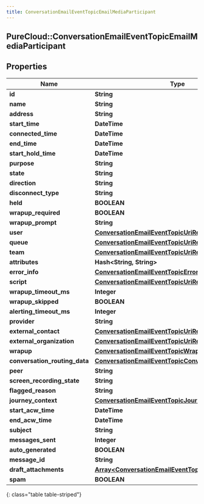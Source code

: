 ```yaml
---
title: ConversationEmailEventTopicEmailMediaParticipant
---
```

## PureCloud::ConversationEmailEventTopicEmailMediaParticipant

## Properties

|Name | Type | Description | Notes|
|------------ | ------------- | ------------- | -------------|
| **id** | **String** |  | [optional] |
| **name** | **String** |  | [optional] |
| **address** | **String** |  | [optional] |
| **start_time** | **DateTime** |  | [optional] |
| **connected_time** | **DateTime** |  | [optional] |
| **end_time** | **DateTime** |  | [optional] |
| **start_hold_time** | **DateTime** |  | [optional] |
| **purpose** | **String** |  | [optional] |
| **state** | **String** |  | [optional] |
| **direction** | **String** |  | [optional] |
| **disconnect_type** | **String** |  | [optional] |
| **held** | **BOOLEAN** |  | [optional] |
| **wrapup_required** | **BOOLEAN** |  | [optional] |
| **wrapup_prompt** | **String** |  | [optional] |
| **user** | [**ConversationEmailEventTopicUriReference**](ConversationEmailEventTopicUriReference.html) |  | [optional] |
| **queue** | [**ConversationEmailEventTopicUriReference**](ConversationEmailEventTopicUriReference.html) |  | [optional] |
| **team** | [**ConversationEmailEventTopicUriReference**](ConversationEmailEventTopicUriReference.html) |  | [optional] |
| **attributes** | **Hash&lt;String, String&gt;** |  | [optional] |
| **error_info** | [**ConversationEmailEventTopicErrorBody**](ConversationEmailEventTopicErrorBody.html) |  | [optional] |
| **script** | [**ConversationEmailEventTopicUriReference**](ConversationEmailEventTopicUriReference.html) |  | [optional] |
| **wrapup_timeout_ms** | **Integer** |  | [optional] |
| **wrapup_skipped** | **BOOLEAN** |  | [optional] |
| **alerting_timeout_ms** | **Integer** |  | [optional] |
| **provider** | **String** |  | [optional] |
| **external_contact** | [**ConversationEmailEventTopicUriReference**](ConversationEmailEventTopicUriReference.html) |  | [optional] |
| **external_organization** | [**ConversationEmailEventTopicUriReference**](ConversationEmailEventTopicUriReference.html) |  | [optional] |
| **wrapup** | [**ConversationEmailEventTopicWrapup**](ConversationEmailEventTopicWrapup.html) |  | [optional] |
| **conversation_routing_data** | [**ConversationEmailEventTopicConversationRoutingData**](ConversationEmailEventTopicConversationRoutingData.html) |  | [optional] |
| **peer** | **String** |  | [optional] |
| **screen_recording_state** | **String** |  | [optional] |
| **flagged_reason** | **String** |  | [optional] |
| **journey_context** | [**ConversationEmailEventTopicJourneyContext**](ConversationEmailEventTopicJourneyContext.html) |  | [optional] |
| **start_acw_time** | **DateTime** |  | [optional] |
| **end_acw_time** | **DateTime** |  | [optional] |
| **subject** | **String** |  | [optional] |
| **messages_sent** | **Integer** |  | [optional] |
| **auto_generated** | **BOOLEAN** |  | [optional] |
| **message_id** | **String** |  | [optional] |
| **draft_attachments** | [**Array&lt;ConversationEmailEventTopicAttachment&gt;**](ConversationEmailEventTopicAttachment.html) |  | [optional] |
| **spam** | **BOOLEAN** |  | [optional] |
{: class="table table-striped"}


